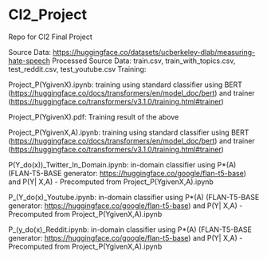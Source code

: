 # CI2_Project

Repo for CI2 Final Project

Source Data: https://huggingface.co/datasets/ucberkeley-dlab/measuring-hate-speech
Processed Source Data: train.csv, train_with_topics.csv, test_reddit.csv, test_youtube.csv
Training: 

Project_P(YgivenX).ipynb: training using standard classifier using BERT (https://huggingface.co/docs/transformers/en/model_doc/bert) and trainer (https://huggingface.co/transformers/v3.1.0/training.html#trainer)

Project_P(YgivenX).pdf: Training result of the above

Project_P(YgivenX,A).ipynb: training using standard classifier using BERT (https://huggingface.co/docs/transformers/en/model_doc/bert) and trainer (https://huggingface.co/transformers/v3.1.0/training.html#trainer)

P(Y_do(x))_Twitter_In_Domain.ipynb: in-domain classifier using P*(A) (FLAN-T5-BASE generator: https://huggingface.co/google/flan-t5-base) and P(Y| X,A) - Precomputed from Project_P(YgivenX,A).ipynb

P_(Y_do(x)_Youtube.ipynb: in-domain classifier using P*(A) (FLAN-T5-BASE generator: https://huggingface.co/google/flan-t5-base) and P(Y| X,A) - Precomputed from Project_P(YgivenX,A).ipynb

P_(y_do(x)_Reddit.ipynb: in-domain classifier using P*(A) (FLAN-T5-BASE generator: https://huggingface.co/google/flan-t5-base) and P(Y| X,A) - Precomputed from Project_P(YgivenX,A).ipynb

